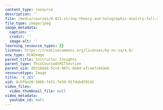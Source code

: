 ```yaml
---
content_type: resource
description: ''
file: /media/courses/8-821-string-theory-and-holographic-duality-fall-2014/0cbf6a305866fe217e5d917dab4591d1_4-2652.jpg
file_type: image/jpeg
image_metadata:
  caption: ''
  credit: ''
  image-alt: ''
learning_resource_types: []
license: https://creativecommons.org/licenses/by-nc-sa/4.0/
ocw_type: OCWImage
parent_title: Instructor Insights
parent_type: ThisCourseAtMITSection
parent_uid: d931b0d4-5cc4-967c-bb04-efceefc643e6
resourcetype: Image
title: '4_265'
uid: 0cbf6a30-5866-fe21-7e5d-917dab4591d1
video_files:
  video_thumbnail_file: null
video_metadata:
  youtube_id: null
---
```

